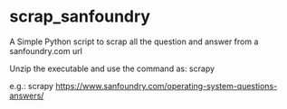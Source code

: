 # scrap_sanfoundry
A Simple Python script to scrap all the question and answer from a sanfoundry.com url

Unzip the executable and use the command as:
scrapy <url>
  
e.g.: scrapy https://www.sanfoundry.com/operating-system-questions-answers/
